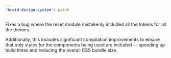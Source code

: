 ```yaml
---
'braid-design-system': patch
---
```


Fixes a bug where the reset module mistakenly included all the tokens for all the themes.

Additionally, this  includes significant compilation improvements to ensure that only styles for the components being used are included — speeding up build times and reducing the overall CSS bundle size.
